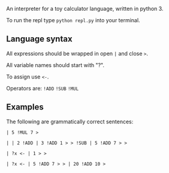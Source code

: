 An interpreter for a toy calculator language, written in python 3. 

To run the repl type ```python repl.py``` into your terminal.



## Language syntax

All expressions should be wrapped in open ```|``` and close ```>```.

All variable names should start with "?".

To assign use ```<-```.

Operators are:
```!ADD```
```!SUB```
```!MUL```



## Examples

The following are grammatically correct sentences:

```| 5 !MUL 7 >```

```| | 2 !ADD | 3 !ADD 1 > > !SUB | 5 !ADD 7 > >```

```| ?x <- | 1 > >```

```| ?x <- | 5 !ADD 7 > > | 20 !ADD 10 >```


